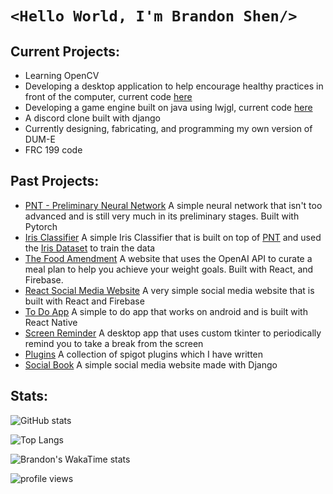 # ```<Hello World, I'm Brandon Shen/>``` 

## Current Projects:
- Learning OpenCV
- Developing a desktop application to help encourage healthy practices in front of the computer, current code [here](https://github.com/BrandonS09/BHAC)
- Developing a game engine built on java using lwjgl, current code [here](https://github.com/BrandonS09/JavaEngine)
- A discord clone built with django
- Currently designing, fabricating, and programming my own version of DUM-E
- FRC 199 code

## Past Projects:  
  - [PNT - Preliminary Neural Network](https://github.com/BrandonS09/PNT-Preliminary-Neural-Network) A simple neural network that isn't too advanced and is still very much in its preliminary stages. Built with Pytorch
  - [Iris Classifier](https://github.com/BrandonS09/IrisClassifier) A simple Iris Classifier that is built on top of [PNT](https://github.com/BrandonS09/PNT-Preliminary-Neural-Network) and used the [Iris Dataset](https://gist.github.com/curran/a08a1080b88344b0c8a7) to train the data
  - [The Food Amendment](https://github.com/nishantj2006/excersisehackathon) A website that uses the OpenAI API to curate a meal plan to help you achieve your weight goals. Built with React, and Firebase.
  - [React Social Media Website](https://github.com/BrandonS09/ReactSocialMediaWebsite) A very simple social media website that is built with React and Firebase
  - [To Do App](https://github.com/BrandonS09/ToDoApp) A simple to do app that works on android and is built with React Native
  - [Screen Reminder](https://github.com/BrandonS09/ScreenReminder) A desktop app that uses custom tkinter to periodically remind you to take a break from the screen
  - [Plugins](https://github.com/BrandonS09/Plugins) A collection of spigot plugins which I have written
  - [Social Book](https://github.com/BrandonS09/SocialBook) A simple social media website made with Django

## Stats:
![GitHub stats](https://github-readme-stats.vercel.app/api?username=BrandonS09&show_icons=true&theme=aura)

![Top Langs](https://github-readme-stats.vercel.app/api/top-langs/?username=BrandonS09&layout=donut-vertical&theme=aura)

![Brandon's WakaTime stats](https://github-readme-stats.vercel.app/api/wakatime?username=BrandonS09&theme=aura)

![profile views](https://komarev.com/ghpvc/?username=BrandonS09&color=blue&type=.svg)
<!--
**5tormm/5tormm** is a ✨ _special_ ✨ repository because its `README.md` (this file) appears on your GitHub profile.

Here are some ideas to get you started:

- 🔭 I’m currently working on ...
- 🌱 I’m currently learning ...
- 👯 I’m looking to collaborate on ...
- 🤔 I’m looking for help with ...
- 💬 Ask me about ...
- 📫 How to reach me: ...
- 😄 Pronouns: ...
- ⚡ Fun fact: ...
-->
